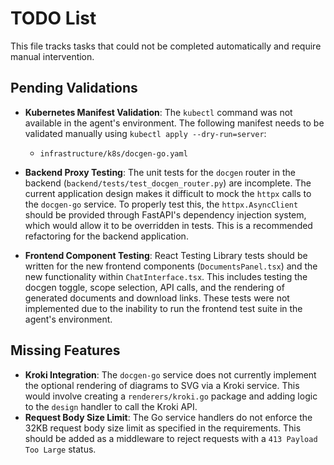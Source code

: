 # TODO List

This file tracks tasks that could not be completed automatically and require manual intervention.

## Pending Validations

- **Kubernetes Manifest Validation**: The `kubectl` command was not available in the agent's environment. The following manifest needs to be validated manually using `kubectl apply --dry-run=server`:
  - `infrastructure/k8s/docgen-go.yaml`

- **Backend Proxy Testing**: The unit tests for the `docgen` router in the backend (`backend/tests/test_docgen_router.py`) are incomplete. The current application design makes it difficult to mock the `httpx` calls to the `docgen-go` service. To properly test this, the `httpx.AsyncClient` should be provided through FastAPI's dependency injection system, which would allow it to be overridden in tests. This is a recommended refactoring for the backend application.

- **Frontend Component Testing**: React Testing Library tests should be written for the new frontend components (`DocumentsPanel.tsx`) and the new functionality within `ChatInterface.tsx`. This includes testing the docgen toggle, scope selection, API calls, and the rendering of generated documents and download links. These tests were not implemented due to the inability to run the frontend test suite in the agent's environment.

## Missing Features

- **Kroki Integration**: The `docgen-go` service does not currently implement the optional rendering of diagrams to SVG via a Kroki service. This would involve creating a `renderers/kroki.go` package and adding logic to the `design` handler to call the Kroki API.
- **Request Body Size Limit**: The Go service handlers do not enforce the 32KB request body size limit as specified in the requirements. This should be added as a middleware to reject requests with a `413 Payload Too Large` status.
